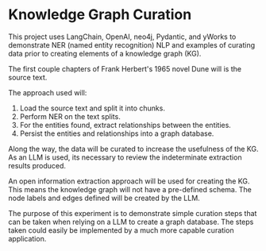 # Knowledge Graph Curation

This project uses LangChain, OpenAI, neo4j, Pydantic, and yWorks to demonstrate NER (named entity recognition) NLP and examples of curating data prior to creating elements of a knowledge graph (KG).  

The first couple chapters of Frank Herbert's 1965 novel Dune will is the source text.

The approach used will:

1. Load the source text and split it into chunks.
2. Perform NER on the text splits.
3. For the entities found, extract relationships between the entities.  
4. Persist the entities and relationships into a graph database.

Along the way, the data will be curated to increase the usefulness of the KG. As an LLM is used, its necessary to review the indeterminate extraction results produced. 

An open information extraction approach will be used for creating the KG. This means the knowledge graph will not have a pre-defined schema. The node labels and edges defined will be created by the LLM.

The purpose of this experiment is to demonstrate simple curation steps that can be taken when relying on a LLM to create a graph database. The steps taken could easily be implemented by a much more capable curation application.
